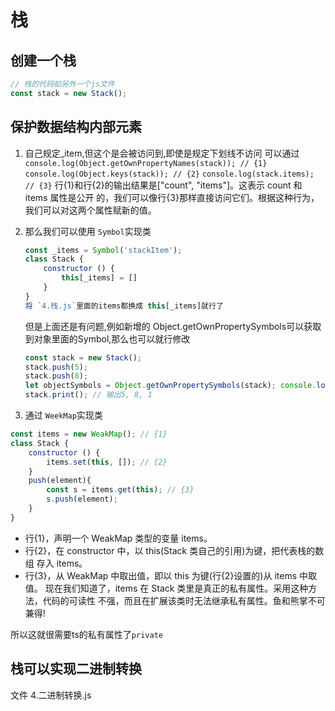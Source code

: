 # 栈

## 创建一个栈

```js
// 栈的代码如另外一个js文件
const stack = new Stack();
```

## 保护数据结构内部元素

1. 自己规定_item,但这个是会被访问到,即使是规定下划线不访问
    可以通过
    `console.log(Object.getOwnPropertyNames(stack)); // {1}`
    `console.log(Object.keys(stack)); // {2}`
    `console.log(stack.items); // {3}`
    行{1}和行{2}的输出结果是["count", "items"]。这表示 count 和 items 属性是公开 的，我们可以像行{3}那样直接访问它们。根据这种行为，我们可以对这两个属性赋新的值。

2. 那么我们可以使用 `Symbol`实现类

    ```js
    const _items = Symbol('stackItem');
    class Stack {
        constructor () {
            this[_items] = []
        }
    }
    将 `4.栈.js`里面的items都换成 this[_items]就行了
    ```

    但是上面还是有问题,例如新增的 Object.getOwnPropertySymbols可以获取到对象里面的Symbol,那么也可以就行修改

    ```js
    const stack = new Stack();
    stack.push(5);
    stack.push(8);
    let objectSymbols = Object.getOwnPropertySymbols(stack); console.log(objectSymbols.length); // 输出1 console.log(objectSymbols); // [Symbol()] console.log(objectSymbols[0]); // Symbol() stack[objectSymbols[0]].push(1);
    stack.print(); // 输出5, 8, 1
    ```

3. 通过 `WeekMap`实现类

```js
const items = new WeakMap(); // {1}
class Stack {
    constructor () {
        items.set(this, []); // {2}
    }
    push(element){
        const s = items.get(this); // {3}
        s.push(element);
    }
}
```

* 行{1}，声明一个 WeakMap 类型的变量 items。
* 行{2}，在 constructor 中，以 this(Stack 类自己的引用)为键，把代表栈的数组
存入 items。
* 行{3}，从 WeakMap 中取出值，即以 this 为键(行{2}设置的)从 items 中取值。
现在我们知道了，items 在 Stack 类里是真正的私有属性。采用这种方法，代码的可读性 不强，而且在扩展该类时无法继承私有属性。鱼和熊掌不可兼得!

所以这就很需要ts的私有属性了`private`

## 栈可以实现二进制转换

文件 4.二进制转换.js
